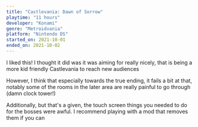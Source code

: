 ```yaml
---
title: "Castlevania: Dawn of Sorrow"
playtime: "11 hours"
developer: "Konami"
genre: "Metroidvania"
platform: "Nintendo DS"
started_on: 2021-10-01
ended_on: 2021-10-02
---
```


I liked this! I thought it did was it was aiming for really nicely, that is being a more kid friendly Castlevania to reach new audiences

However, I think that especially towards the true ending, it fails a bit at that, notably some of the rooms in the later area are really painful to go through (damn clock tower!)

Additionally, but that's a given, the touch screen things you needed to do for the bosses were awful. I recommend playing with a mod that removes them if you can
